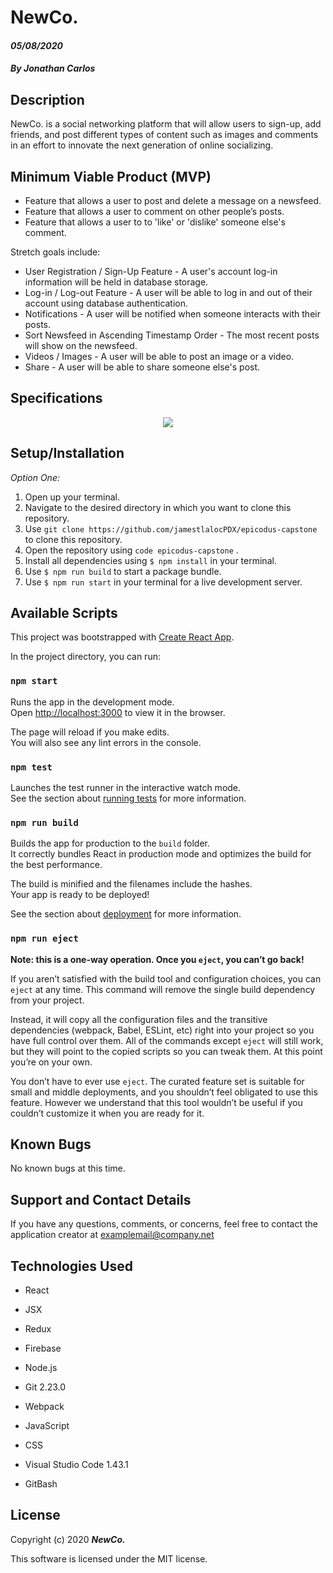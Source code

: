 # NewCo.

#### _05/08/2020_

#### _By Jonathan Carlos_

## **Description**

NewCo. is a social networking platform that will allow users to sign-up, add friends, and post different types of content such as images and comments in an effort to innovate the next generation of online socializing.

## **Minimum Viable Product (MVP)**

* Feature that allows a user to post and delete a message on a newsfeed.
* Feature that allows a user to comment on other people’s posts.
* Feature that allows a user to to 'like' or 'dislike' someone else's comment.

Stretch goals include:

* User Registration / Sign-Up Feature - A user's account log-in information will be held in database storage.
* Log-in / Log-out Feature - A user will be able to log in and out of their account using database authentication.
* Notifications - A user will be notified when someone interacts with their posts.
* Sort Newsfeed in Ascending Timestamp Order - The most recent posts will show on the newsfeed.
* Videos / Images - A user will be able to post an image or a video.
* Share - A user will be able to share someone else's post.

## Specifications
<p align="center">
  <img src="./src/img/component-tree.png">
</p> 

## **Setup/Installation**

*Option One:*
1. Open up your terminal.
2. Navigate to the desired directory in which you want to clone this repository.
3. Use `git clone https://github.com/jamestlalocPDX/epicodus-capstone` to clone this repository.
4. Open the repository using `code epicodus-capstone` .
5. Install all dependencies using `$ npm install` in your terminal.
6. Use `$ npm run build` to start a package bundle.
7. Use `$ npm run start` in your terminal for a live development server.

## Available Scripts

This project was bootstrapped with [Create React App](https://github.com/facebook/create-react-app).

In the project directory, you can run:

### `npm start`

Runs the app in the development mode.<br />
Open [http://localhost:3000](http://localhost:3000) to view it in the browser.

The page will reload if you make edits.<br />
You will also see any lint errors in the console.

### `npm test`

Launches the test runner in the interactive watch mode.<br />
See the section about [running tests](https://facebook.github.io/create-react-app/docs/running-tests) for more information.

### `npm run build`

Builds the app for production to the `build` folder.<br />
It correctly bundles React in production mode and optimizes the build for the best performance.

The build is minified and the filenames include the hashes.<br />
Your app is ready to be deployed!

See the section about [deployment](https://facebook.github.io/create-react-app/docs/deployment) for more information.

### `npm run eject`

**Note: this is a one-way operation. Once you `eject`, you can’t go back!**

If you aren’t satisfied with the build tool and configuration choices, you can `eject` at any time. This command will remove the single build dependency from your project.

Instead, it will copy all the configuration files and the transitive dependencies (webpack, Babel, ESLint, etc) right into your project so you have full control over them. All of the commands except `eject` will still work, but they will point to the copied scripts so you can tweak them. At this point you’re on your own.

You don’t have to ever use `eject`. The curated feature set is suitable for small and middle deployments, and you shouldn’t feel obligated to use this feature. However we understand that this tool wouldn’t be useful if you couldn’t customize it when you are ready for it.

## **Known Bugs**

No known bugs at this time.

## **Support and Contact Details**

If you have any questions, comments, or concerns, feel free to contact the application creator at examplemail@company.net 

## **Technologies Used**

* React

* JSX

* Redux

* Firebase

* Node.js

* Git 2.23.0

* Webpack 

* JavaScript

* CSS

* Visual Studio Code 1.43.1

* GitBash

## **License**

Copyright (c) 2020 **_NewCo._**

This software is licensed under the MIT license.